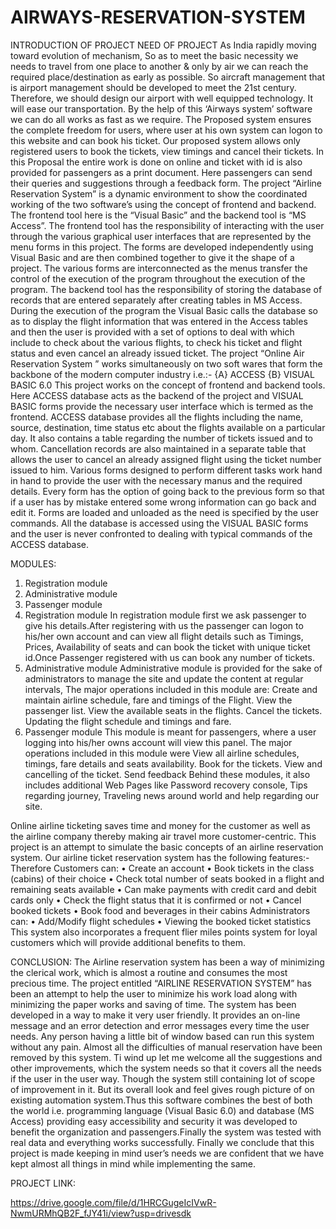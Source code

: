# AIRWAYS-RESERVATION-SYSTEM

INTRODUCTION OF PROJECT
NEED OF PROJECT
As India rapidly moving toward evolution of mechanism, So as to meet the basic necessity we needs to travel from one place to another & only by air we can reach the required place/destination as early as possible.
So aircraft management that is airport management should be developed to meet the 21st century. Therefore, we should design our airport with well equipped technology. It will ease our transportation. By the help of this ‘Airways system’ software we can do all works as fast as we require.
The Proposed system ensures the complete freedom for users, where user at his own system can logon to this website and can book his ticket. Our proposed system allows only registered users to book the tickets, view timings and cancel their tickets.
In this Proposal the entire work is done on online and ticket with id is also provided for passengers as a print document. Here passengers can send their queries and suggestions through a feedback form.
The project “Airline Reservation System” is a dynamic environment to show the coordinated working of the two software’s using the concept of frontend and backend. The frontend tool here is the “Visual Basic” and the backend tool is “MS Access”.
The frontend tool has the responsibility of interacting with the user through the various graphical user interfaces that are represented by the menu forms in this project. The forms are developed independently using Visual Basic and are then combined together to give it the shape of a project. The various forms are interconnected as the menus transfer the control of the execution of the program throughout the execution of the program.
The backend tool has the responsibility of storing the database of records that are entered separately after creating tables in MS Access.
During the execution of the program the Visual Basic calls the database so as to display the flight information that was entered in the Access tables and then the user is provided with a set of options to deal with which include to check about the various flights, to check his ticket and flight status and even cancel an already issued ticket.
The project “Online Air Reservation System ” works simultaneously on two soft wares that form the backbone of the modern computer industry i.e.:-
{A} ACCESS
{B} VISUAL BASIC 6.0
This project works on the concept of frontend and backend tools. Here ACCESS database acts as the backend of the project and VISUAL BASIC forms provide the necessary user interface which is termed as the frontend.
ACCESS database provides all the flights including the name, source, destination, time status etc about the flights available on a particular day. It also contains a table regarding the number of tickets issued and to whom. Cancellation records are also maintained in a separate table that allows the user to cancel an already assigned flight using the ticket number issued to him. Various forms designed to perform different tasks work hand in hand to provide the user with the necessary manus and the required details.
Every form has the option of going back to the previous form so that if a user has by mistake entered some wrong information can go back and edit it.
Forms are loaded and unloaded as the need is specified by the user commands. All the database is accessed using the VISUAL BASIC forms and the user is never confronted to dealing with typical commands of the ACCESS database.

MODULES:
1. Registration module
2. Administrative module
3. Passenger module
1. Registration module
In registration module first we ask passenger to give his details.After registering with us the passenger can logon to his/her own account and can view all flight details such as Timings, Prices, Availability of seats and can book the ticket with unique ticket id.Once Passenger registered with us can book any number of tickets.
2. Administrative module
Administrative module is provided for the sake of administrators to manage the site and update the content at regular intervals, The major operations included in this module are: Create and maintain airline schedule, fare and timings of the Flight. View the passenger list. View the available seats in the flights. Cancel the tickets. Updating the flight schedule and timings and fare.
3. Passenger module
This module is meant for passengers, where a user logging into his/her owns account will view this panel. The major operations included in this module were View all airline schedules, timings, fare details and seats availability. Book for the tickets. View and cancelling of the ticket. Send feedback
Behind these modules, it also includes additional Web Pages like Password recovery console, Tips regarding journey, Traveling news around world and help regarding our site.

Online airline ticketing saves time and money for the customer as well as the airline company thereby making air travel more customer-centric. This project is an attempt to simulate the basic concepts of an airline reservation system. 
Our airline ticket reservation system has the following features:-
Therefore Customers can: 
• Create an account 
• Book tickets in the class (cabins) of their choice 
• Check total number of seats booked in a flight and remaining seats available
• Can make payments with credit card and debit cards only
• Check the flight status that it is confirmed or not
• Cancel booked tickets 
• Book food and beverages in their cabins
Administrators can: 
• Add/Modify flight schedules 
• Viewing the booked ticket statistics 
This system also incorporates a frequent flier miles points system for loyal customers which will provide additional benefits to them.

CONCLUSION:
The Airline reservation system has been a way of minimizing the clerical work, which is almost a routine and consumes the most precious time.
The project entitled “AIRLINE RESERVATION SYSTEM” has been an attempt to help the user to minimize his work load along with minimizing the paper works and saving of time.
The system has been developed in a way to make it very user friendly. It provides an on-line message and an error detection and error messages every time the user needs. Any person having a little bit of window based can run this system without any pain.
Almost all the difficulties of manual reservation have been removed by this system. Ti wind up let me welcome all the suggestions and other improvements, which the system needs so that it covers all the needs if the user in the user way.
Though the system still containing lot of scope of improvement in it. But its overall look and feel gives rough picture of on existing automation system.Thus this software combines the best of both the world i.e. programming language (Visual Basic 6.0) and database (MS Access) providing easy accessibility and security it was developed to benefit the organization and passengers.Finally the system was tested with real data and everything works successfully.
Finally we conclude that this project is made keeping in mind user’s needs we are confident that we have kept almost all things in mind while implementing the same.

PROJECT LINK:

https://drive.google.com/file/d/1HRCGugeIcIVwR-NwmURMhQB2F_fJY41i/view?usp=drivesdk

